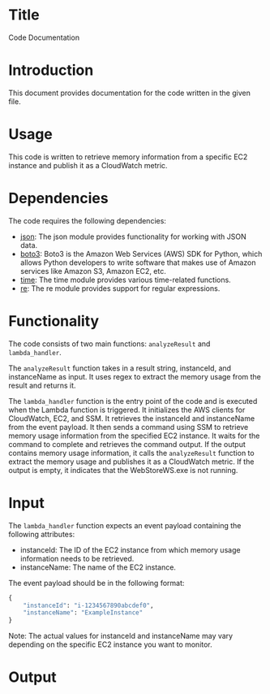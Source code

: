 # Title
Code Documentation

# Introduction
This document provides documentation for the code written in the given  file.

# Usage
This code is written to retrieve memory information from a specific EC2 instance and publish it as a CloudWatch metric.

# Dependencies
The code requires the following dependencies:
- [json](https://docs.python.org/3/library/json.html): The json module provides functionality for working with JSON data.
- [boto3](https://boto3.amazonaws.com/v1/documentation/api/latest/index.html): Boto3 is the Amazon Web Services (AWS) SDK for Python, which allows Python developers to write software that makes use of Amazon services like Amazon S3, Amazon EC2, etc.
- [time](https://docs.python.org/3/library/time.html): The time module provides various time-related functions.
- [re](https://docs.python.org/3/library/re.html): The re module provides support for regular expressions.

# Functionality
The code consists of two main functions: `analyzeResult` and `lambda_handler`.

The `analyzeResult` function takes in a result string, instanceId, and instanceName as input. It uses regex to extract the memory usage from the result and returns it.

The `lambda_handler` function is the entry point of the code and is executed when the Lambda function is triggered. It initializes the AWS clients for CloudWatch, EC2, and SSM. It retrieves the instanceId and instanceName from the event payload. It then sends a command using SSM to retrieve memory usage information from the specified EC2 instance. It waits for the command to complete and retrieves the command output. If the output contains memory usage information, it calls the `analyzeResult` function to extract the memory usage and publishes it as a CloudWatch metric. If the output is empty, it indicates that the WebStoreWS.exe is not running.

# Input
The `lambda_handler` function expects an event payload containing the following attributes:
- instanceId: The ID of the EC2 instance from which memory usage information needs to be retrieved.
- instanceName: The name of the EC2 instance.

The event payload should be in the following format:
```python
{
    "instanceId": "i-1234567890abcdef0",
    "instanceName": "ExampleInstance"
}
```
Note: The actual values for instanceId and instanceName may vary depending on the specific EC2 instance you want to monitor.

# Output